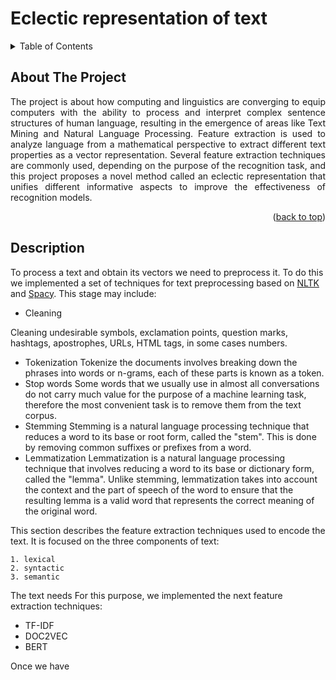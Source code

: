 # Eclectic representation of text
<a name="readme-top"></a>

<!-- TABLE OF CONTENTS -->
<details>
  <summary>Table of Contents</summary>
  <ol>
    <li>
      <a href="#about-the-project">About The Project</a>
    </li>
  </ol>
</details>

<!-- ABOUT THE PROJECT -->
## About The Project

<p style="text-align: justify;">The project is about how computing and linguistics are converging to equip computers with the ability to process and interpret complex sentence structures of human language, resulting in the emergence of areas like Text Mining and Natural Language Processing. Feature extraction is used to analyze language from a mathematical perspective to extract different text properties as a vector representation. Several feature extraction techniques are commonly used, depending on the purpose of the recognition task, and this project proposes a novel method called an eclectic representation that unifies different informative aspects to improve the effectiveness of recognition models.</p>

<p align="right">(<a href="#readme-top">back to top</a>)</p>

## Description
To process a text and obtain its vectors we need to preprocess it. To do this we implemented a set of techniques for text preprocessing based on [NLTK](https://www.nltk.org/) and [Spacy](https://spacy.io/).
This stage may include:
* Cleaning

Cleaning undesirable symbols, exclamation points, question marks, hashtags, apostrophes, URLs, HTML tags, in some cases numbers.
* Tokenization
Tokenize the documents involves breaking down the phrases into words or n-grams, each of these parts is known as a token.
* Stop words
Some words that we usually use in almost all conversations do not carry much value for the purpose of a machine learning task, therefore the most convenient task is to remove them from the text corpus.
* Stemming 
Stemming is a natural language processing technique that reduces a word to its base or root form, called the "stem". This is done by removing common suffixes or prefixes from a word.
* Lemmatization 
Lemmatization is a natural language processing technique that involves reducing a word to its base or dictionary form, called the "lemma". Unlike stemming, lemmatization takes into account the context and the part of speech of the word to ensure that the resulting lemma is a valid word that represents the correct meaning of the original word.



This section describes the feature extraction techniques used to encode the text. 
It is focused on the three components of text: 
```
1. lexical
2. syntactic
3. semantic
```
The text needs 
For this purpose, we implemented the next feature extraction techniques:
* TF-IDF
* DOC2VEC
* BERT

Once we have 

